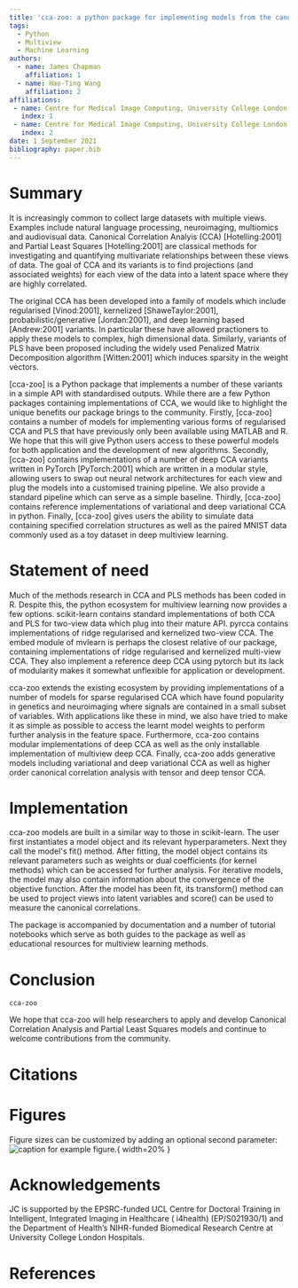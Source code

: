 ```yaml
---
title: 'cca-zoo: a python package for implementing models from the canonical correlation analysis family'
tags:
  - Python
  - Multiview
  - Machine Learning
authors:
  - name: James Chapman
    affiliation: 1
  - name: Hao-Ting Wang
    affiliation: 2
affiliations:
 - name: Centre for Medical Image Computing, University College London, London, UK
   index: 1
 - name: Centre for Medical Image Computing, University College London, London, UK
   index: 2
date: 1 September 2021
bibliography: paper.bib
---
```


# Summary

It is increasingly common to collect large datasets with multiple views. Examples include natural language processing,
neuroimaging, multiomics and audiovisual data. Canonical Correlation Analyis (CCA) [Hotelling:2001]  and Partial Least
Squares [Hotelling:2001] are classical methods for investigating and quantifying multivariate relationships between
these views of data. The goal of CCA and its variants is to find projections (and associated weights) for each view of
the data into a latent space where they are highly correlated.

The original CCA has been developed into a family of models which include regularised [Vinod:2001],
kernelized [ShaweTaylor:2001], probabilistic/generative [Jordan:2001], and deep learning based [Andrew:2001]
variants. In particular these have allowed practioners to apply these models to complex, high dimensional data.
Similarly, variants of PLS have been proposed including the widely used Penalized Matrix Decomposition
algorithm [Witten:2001] which induces sparsity in the weight vectors.

[cca-zoo] is a Python package that implements a number of these variants in a simple API with standardised outputs.
While there are a few Python packages containing implementations of CCA, we would like to highlight the unique benefits
our package brings to the community. Firstly, [cca-zoo] contains a number of models for implementing various forms of
regularised CCA and PLS that have previously only been available using MATLAB and R. We hope that this will give Python
users access to these powerful models for both application and the development of new algorithms. Secondly, [cca-zoo]
contains implementations of a number of deep CCA variants written in PyTorch
[PyTorch:2001] which are written in a modular style, allowing users to swap out neural network architectures for each
view and plug the models into a customised training pipeline. We also provide a standard pipeline which can serve as a
simple baseline. Thirdly, [cca-zoo] contains reference implementations of variational and deep variational CCA in
python. Finally, [cca-zoo] gives users the ability to simulate data containing specified correlation structures as well
as the paired MNIST data commonly used as a toy dataset in deep multiview learning.

# Statement of need

Much of the methods research in CCA and PLS methods has been coded in R. Despite this, the python ecosystem for
multiview learning now provides a few options. scikit-learn contains standard implementations of both CCA and PLS for
two-view data which plug into their mature API. pyrcca contains implementations of ridge regularised and kernelized
two-view CCA. The embed module of mvlearn is perhaps the closest relative of our package, containing implementations of
ridge regularised and kernelized multi-view CCA. They also implement a reference deep CCA using pytorch but its lack of
modularity makes it somewhat unflexible for application or development.

cca-zoo extends the existing ecosystem by providing implementations of a number of models for sparse regularised CCA
which have found popularity in genetics and neuroimaging where signals are contained in a small subset of variables.
With applications like these in mind, we also have tried to make it as simple as possible to access the learnt model
weights to perform further analysis in the feature space. Furthermore, cca-zoo contains modular implementations of deep
CCA as well as the only installable implementation of multiview deep CCA. Finally, cca-zoo adds generative models
including variational and deep variational CCA as well as higher order canonical correlation analysis with tensor and
deep tensor CCA.

# Implementation

cca-zoo models are built in a similar way to those in scikit-learn. The user first instantiates a model object and its
relevant hyperparameters. Next they call the model's fit() method. After fitting, the model object contains its relevant
parameters such as weights or dual coefficients (for kernel methods) which can be accessed for further analysis. For
iterative models, the model may also contain information about the convergence of the objective function. After the
model has been fit, its transform() method can be used to project views into latent variables and score() can be used to
measure the canonical correlations.

The package is accompanied by documentation and a number of tutorial notebooks which serve as both guides to the package
as well as educational resources for multiview learning methods.

# Conclusion

`cca-zoo`

We hope that cca-zoo will help researchers to apply and develop Canonical Correlation Analysis and Partial Least Squares
models and continue to welcome contributions from the community.

# Citations

# Figures

Figure sizes can be customized by adding an optional second parameter:
![caption for example figure.](figure.png){ width=20% }

# Acknowledgements

JC is supported by the EPSRC-funded UCL Centre for Doctoral Training in Intelligent, Integrated Imaging in Healthcare (
i4health) (EP/S021930/1) and the Department of Health’s NIHR-funded Biomedical Research Centre at University College
London Hospitals.

# References
